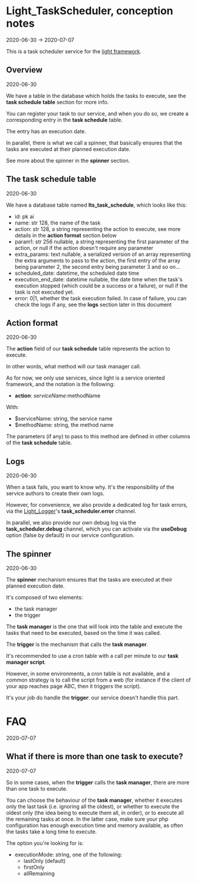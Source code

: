 Light_TaskScheduler, conception notes
=============
2020-06-30 -> 2020-07-07




This is a task scheduler service for the [light framework](https://github.com/lingtalfi/Light).




Overview
----------
2020-06-30


We have a table in the database which holds the tasks to execute, see the **task schedule table** section for more info.

You can register your task to our service, and when you do so, we create a corresponding entry in the **task schedule** table.

The entry has an execution date.

In parallel, there is what we call a spinner, that basically ensures that the tasks are executed at their planned execution date.

See more about the spinner in the **spinner** section.


 




The task schedule table
--------
2020-06-30


We have a database table named **lts_task_schedule**, which looks like this:


- id: pk ai
- name: str 128, the name of the task
- action: str 128, a string representing the action to execute, see more details in the **action format** section below
- param1: str 256 nullable, a string representing the first parameter of the action, or null if the action doesn't require any parameter
- extra_params: text nullable, a serialized version of an array representing the extra arguments to pass to the
    action, the first entry of the array being parameter 2, the second entry being parameter 3 and so on...
- scheduled_date: datetime, the scheduled date time
- execution_end_date: datetime nullable, the date time when the task's execution stopped (which could be a success or a failure), or null if the task is not executed yet.
- error: 0|1, whether the task execution failed. In case of failure, you can check the logs if any, see the **logs** section later in this document
    





Action format
---------
2020-06-30


The **action** field of our **task schedule** table represents the action to execute.

In other words, what method will our task manager call.

As for now, we only use services, since light is a service oriented framework, and the notation is the following:


- **action**: $serviceName:$methodName


With: 

- $serviceName: string, the service name
- $methodName: string, the method name


The parameters (if any) to pass to this method are defined  in other columns of the **task schedule** table.



Logs
---------
2020-06-30



When a task fails, you want to know why.
It's the responsibility of the service authors to create their own logs.

However, for convenience, we also provide a dedicated log for task errors, via the [Light_Logger](https://github.com/lingtalfi/Light_Logger)'s **task_scheduler.error** channel.


In parallel, we also provide our own debug log via the **task_scheduler.debug** channel, which you can activate via the **useDebug** option (false by default) in our service configuration.






The spinner
------------
2020-06-30


The **spinner** mechanism ensures that the tasks are executed at their planned execution date.


It's composed of two elements:

- the task manager 
- the trigger


The **task manager** is the one that will look into the table and execute the tasks that need to be executed, based on the time it was called.

The **trigger** is the mechanism that calls the **task manager**.


It's recommended to use a cron table with a call per minute to our **task manager script**.

However, in some environments, a cron table is not available, and a common strategy is to call the script from a web (for instance if the client of your app reaches page ABC, then
it triggers the script).  


It's your job do handle the **trigger**: our service doesn't handle this part.

 


FAQ
==========
2020-07-07



What if there is more than one task to execute?
----------
2020-07-07


So in some cases, when the **trigger** calls the **task manager**, there are more than one task to execute.

You can choose the behaviour of the **task manager**, whether it executes only the last task (i.e. ignoring all the oldest),
or whether to execute the oldest only (the idea being to execute them all, in order), or to execute all the remaining tasks at once.
In the latter case, make sure your php configuration has enough execution time and memory available, as often the tasks take a long time to execute.



The option you're looking for is:

- executionMode: string, one of the following:
    - lastOnly (default)
    - firstOnly
    - allRemaining
    
    
    
    










